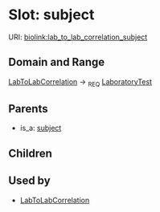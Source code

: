 
# Slot: subject




URI: [biolink:lab_to_lab_correlation_subject](https://w3id.org/biolink/vocab/lab_to_lab_correlation_subject)

## Domain and Range

[LabToLabCorrelation](LabToLabCorrelation.md) ->  <sub>REQ</sub> [LaboratoryTest](LaboratoryTest.md)

## Parents

 *  is_a: [subject](subject.md)

## Children


## Used by

 * [LabToLabCorrelation](LabToLabCorrelation.md)
